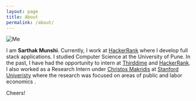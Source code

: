 ```yaml
---
layout: page
title: About
permalink: /about/
---
```


![Me](https://media.licdn.com/mpr/mpr/shrinknp_400_400/AAEAAQAAAAAAAAxNAAAAJDc1NDVmMWNhLWU4M2MtNDU5My04NDdmLTBkYmQ1OTk1N2U1ZA.jpg)

I am **Sarthak Munshi**. Currently, I work at <u><a href="https://www.hackerrank.com/">HackerRank</a></u> where I develop full stack applications. I studied Computer Science at the University of Pune. 
In the past, I have had the opportunity to intern at <u><a href="http://thirddime.com/">Thirddime</a></u> and <u><a href="https://www.hackerrank.com/">HackerRank</a></u>. I also worked as a Research Intern under <u><a href="https://www.christosmakridis.com/">Christos Makridis</a></u> at <u><a href="http://stanford.edu/">Stanford Univeristy</a></u> where the research was focused on areas of public and labor economics .

Cheers!

